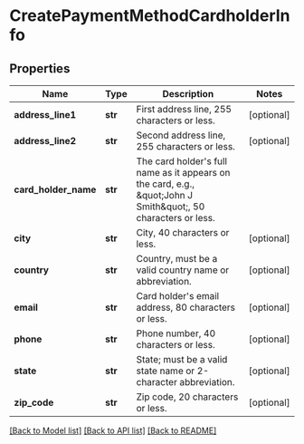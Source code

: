# CreatePaymentMethodCardholderInfo

## Properties
Name | Type | Description | Notes
------------ | ------------- | ------------- | -------------
**address_line1** | **str** | First address line, 255 characters or less.  | [optional] 
**address_line2** | **str** | Second address line, 255 characters or less.  | [optional] 
**card_holder_name** | **str** | The card holder&#39;s full name as it appears on the card, e.g., \&quot;John J Smith\&quot;, 50 characters or less.  | 
**city** | **str** | City, 40 characters or less.  | [optional] 
**country** | **str** | Country, must be a valid country name or abbreviation.  | [optional] 
**email** | **str** | Card holder&#39;s email address, 80 characters or less.  | [optional] 
**phone** | **str** | Phone number, 40 characters or less.  | [optional] 
**state** | **str** | State; must be a valid state name or 2-character abbreviation.  | [optional] 
**zip_code** | **str** | Zip code, 20 characters or less.  | [optional] 

[[Back to Model list]](../README.md#documentation-for-models) [[Back to API list]](../README.md#documentation-for-api-endpoints) [[Back to README]](../README.md)


